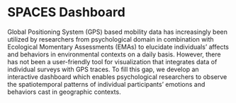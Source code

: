 # SPACES Dashboard

Global Positioning System (GPS) based mobility data has increasingly been utilized by researchers from psychological domain in combination with Ecological Momentary Assessments (EMAs) to elucidate individuals’ affects and behaviors in environmental contexts on a daily basis. However, there has not been a user-friendly tool for visualization that integrates data of individual surveys with GPS traces. To fill this gap, we develop an interactive dashboard which enables psychological researchers to observe the spatiotemporal patterns of individual participants’ emotions and behaviors cast in geographic contexts.
